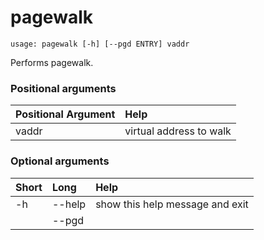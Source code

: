 <!-- THIS PART OF THIS FILE IS AUTOGENERATED. DO NOT MODIFY IT. See scripts/generate-docs.sh -->
# pagewalk

```text
usage: pagewalk [-h] [--pgd ENTRY] vaddr

```

Performs pagewalk.
### Positional arguments

|Positional Argument|Help|
| :--- | :--- |
|vaddr|virtual address to walk|

### Optional arguments

|Short|Long|Help|
| :--- | :--- | :--- |
|-h|--help|show this help message and exit|
||--pgd||

<!-- END OF AUTOGENERATED PART. Do not modify this line or the line below, they mark the end of the auto-generated part of the file. If you want to extend the documentation in a way which cannot easily be done by adding to the command help description, write below the following line. -->
<!-- ------------\>8---- ----\>8---- ----\>8------------ -->

